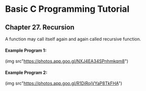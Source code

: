 # Basic C Programming Tutorial

## Chapter 27. Recursion

   A function may call itself again and again called recursive function.

#### Example Program 1:

(img src"https://photos.app.goo.gl/NXJ4EA34SPnhmkqm8")

#### Example Program 2:

(img src"https://photos.app.goo.gl/R1DiRojVYaP8TkFHA")